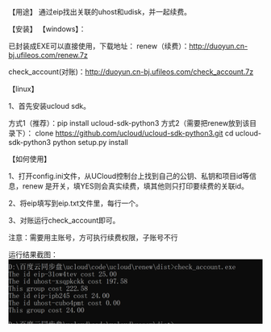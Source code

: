 
【用途】
通过eip找出关联的uhost和udisk，并一起续费。



【安装】
【windows】：

已封装成EXE可以直接使用，下载地址：
renew（续费）：http://duoyun.cn-bj.ufileos.com/renew.7z

check_account(对账)：http://duoyun.cn-bj.ufileos.com/check_account.7z

【linux】

1、首先安装ucloud sdk。

  方式1（推荐）：pip install ucloud-sdk-python3 
  方式2（需要把renew放到该目录下）：
  clone https://github.com/ucloud/ucloud-sdk-python3.git
  cd ucloud-sdk-python3
  python setup.py install

【如何使用】

1、打开config.ini文件，从UCloud控制台上找到自己的公钥、私钥和项目id等信息，renew 是开关，填YES则会真实续费，填其他则只打印要续费的关联id。

2、将eip填写到eip.txt文件里，每行一个。

3、对账运行check_account即可。
  
注意：需要用主账号，方可执行续费权限，子账号不行

运行结果截图：
![image](https://github.com/lious68/renew/blob/master/images/check.png)
